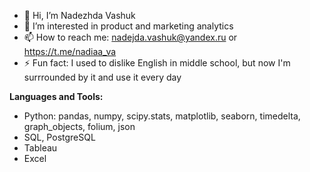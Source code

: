 - 👋 Hi, I’m Nadezhda Vashuk
- 👀 I’m interested in product and marketing analytics 
- 📫 How to reach me: nadejda.vashuk@yandex.ru or https://t.me/nadiaa_va
- ⚡ Fun fact: I used to dislike English in middle school, but now I'm surrrounded by it and use it every day


**Languages and Tools:**
* Python: pandas, numpy, scipy.stats, matplotlib, seaborn, timedelta, graph_objects, folium, json
* SQL, PostgreSQL
* Tableau
* Excel

<!---
NadezhdaVashuk/NadezhdaVashuk is a ✨ special ✨ repository because its `README.md` (this file) appears on your GitHub profile.
You can click the Preview link to take a look at your changes.
--->
